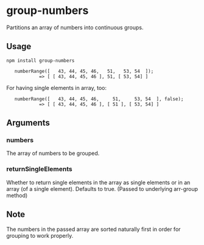 # group-numbers
Partitions an array of numbers into continuous groups.

Usage
-----
````
npm install group-numbers
````
````
   numberRange([   43, 44, 45, 46,   51,   53, 54  ]);
            => [ [ 43, 44, 45, 46 ], 51, [ 53, 54] ]
````

For having single elements in array, too:
````
   numberRange([   43, 44, 45, 46,     51,     53, 54  ], false);
            => [ [ 43, 44, 45, 46 ], [ 51 ], [ 53, 54] ]
````


Arguments
---------
### numbers
The array of numbers to be grouped.

### returnSingleElements
Whether to return single elements in the array as single elements or in an array (of a single element). Defaults to true.
(Passed to underlying arr-group method)


Note
----
The numbers in the passed array are sorted naturally first in order for grouping to work properly.
